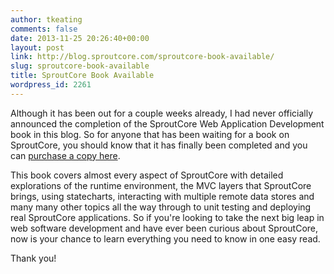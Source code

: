 ```yaml
---
author: tkeating
comments: false
date: 2013-11-25 20:26:40+00:00
layout: post
link: http://blog.sproutcore.com/sproutcore-book-available/
slug: sproutcore-book-available
title: SproutCore Book Available
wordpress_id: 2261
---
```


Although it has been out for a couple weeks already, I had never officially announced the completion of the SproutCore Web Application Development book in this blog. So for anyone that has been waiting for a book on SproutCore, you should know that it has finally been completed and you can [purchase a copy here](http://goo.gl/5UZxiP).

This book covers almost every aspect of SproutCore with detailed explorations of the runtime environment, the MVC layers that SproutCore brings, using statecharts, interacting with multiple remote data stores and many many other topics all the way through to unit testing and deploying real SproutCore applications. So if you're looking to take the next big leap in web software development and have ever been curious about SproutCore, now is your chance to learn everything you need to know in one easy read.

Thank you!


